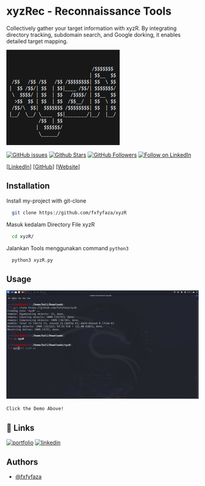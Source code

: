 # xyzRec - Reconnaissance Tools

Collectively gather your target information with xyzR. By integrating directory tracking, subdomain search, and Google dorking, it enables detailed target mapping.


![Logo](img/Title.png)



[![GitHub issues](https://img.shields.io/github/issues/fxfyfaza/xyzR.svg)](https://github.com/fxfyfaza/xyzR/issues)
[![Github Stars](https://img.shields.io/github/stars/fxfyfaza/xyzR.svg?style=social&label=Stars)](https://github.com/fxfyfaza/xyzR)
[![GitHub Followers](https://img.shields.io/github/followers/fxfyfaza.svg?style=social&label=Follow)](https://github.com/fxfyfaza)
[![Follow on LinkedIn](https://img.shields.io/badge/Follow%20on%20LinkedIn-%230077B5.svg?style=social&logo=linkedin)](https://www.linkedin.com/in/fazafajarr/)

[[LinkedIn](https://www.linkedin.com/in/fazafajarr/)] [[GitHub](https://github.com/fxfyfaza/)] [[Website](https://fazafajarportfolio.vercel.app/)]


## Installation

Install my-project with git-clone

```bash
  git clone https://github.com/fxfyfaza/xyzR
```

Masuk kedalam Directory File xyzR

```bash
  cd xyzR/
```

Jalankan Tools menggunakan command `python3`
```bash
  python3 xyzR.py

```  
## Usage

[![Alt Text](img/Youtube.png)](https://youtu.be/3O8JYASH_rA)

```bash
Click the Demo Above!
```




## 🔗 Links
[![portfolio](https://img.shields.io/badge/my_portfolio-000?style=for-the-badge&logo=ko-fi&logoColor=white)](https://github.com/fxfyfaza/)
[![linkedin](https://img.shields.io/badge/linkedin-0A66C2?style=for-the-badge&logo=linkedin&logoColor=white)](https://www.linkedin.com/in/fazafajarr/)



## Authors

- [@fxfyfaza](https://github.com/fxfyfaza/)
